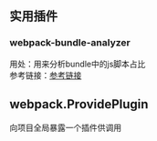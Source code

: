 ## 实用插件

### webpack-bundle-analyzer
用处：用来分析bundle中的js脚本占比<br>
参考链接：[参考链接](https://www.jianshu.com/p/0c05faee0975)

## webpack.ProvidePlugin
向项目全局暴露一个插件供调用